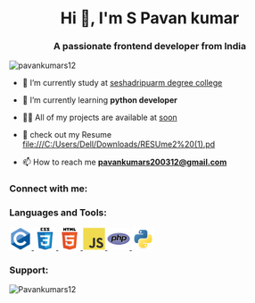 <h1 align="center">Hi 👋, I'm S Pavan kumar</h1>
<h3 align="center">A passionate frontend developer from India</h3>

<p align="left"> <img src="https://komarev.com/ghpvc/?username=pavankumars12&label=Profile%20views&color=0e75b6&style=flat" alt="pavankumars12" /> </p>

- 🔭 I’m currently study at [seshadripuarm degree college](https://www.sdcmysore.ac.in/)

- 🌱 I’m currently learning **python developer**

- 👨‍💻 All of my projects are available at [soon](soon)

 - 📝 check out my Resume [file:///C:/Users/Dell/Downloads/RESUme2%20(1).pd](resume)


- 📫 How to reach me **pavankumars200312@gmail.com**

<h3 align="left">Connect with me:</h3>
<p align="left">
</p>

<h3 align="left">Languages and Tools:</h3>
<p align="left"> <a href="https://www.cprogramming.com/" target="_blank" rel="noreferrer"> <img src="https://raw.githubusercontent.com/devicons/devicon/master/icons/c/c-original.svg" alt="c" width="40" height="40"/> </a> <a href="https://www.w3schools.com/css/" target="_blank" rel="noreferrer"> <img src="https://raw.githubusercontent.com/devicons/devicon/master/icons/css3/css3-original-wordmark.svg" alt="css3" width="40" height="40"/> </a> <a href="https://www.w3.org/html/" target="_blank" rel="noreferrer"> <img src="https://raw.githubusercontent.com/devicons/devicon/master/icons/html5/html5-original-wordmark.svg" alt="html5" width="40" height="40"/> </a> <a href="https://developer.mozilla.org/en-US/docs/Web/JavaScript" target="_blank" rel="noreferrer"> <img src="https://raw.githubusercontent.com/devicons/devicon/master/icons/javascript/javascript-original.svg" alt="javascript" width="40" height="40"/> </a> <a href="https://www.php.net" target="_blank" rel="noreferrer"> <img src="https://raw.githubusercontent.com/devicons/devicon/master/icons/php/php-original.svg" alt="php" width="40" height="40"/> </a> <a href="https://www.python.org" target="_blank" rel="noreferrer"> <img src="https://raw.githubusercontent.com/devicons/devicon/master/icons/python/python-original.svg" alt="python" width="40" height="40"/> </a> </p>

<h3 align="left">Support:</h3>
<p><a href="https://www.buymeacoffee.com/Pavankumars12"> <img align="left" src="https://cdn.buymeacoffee.com/buttons/v2/default-yellow.png" height="50" width="210" alt="Pavankumars12" /></a></p><br><br>
